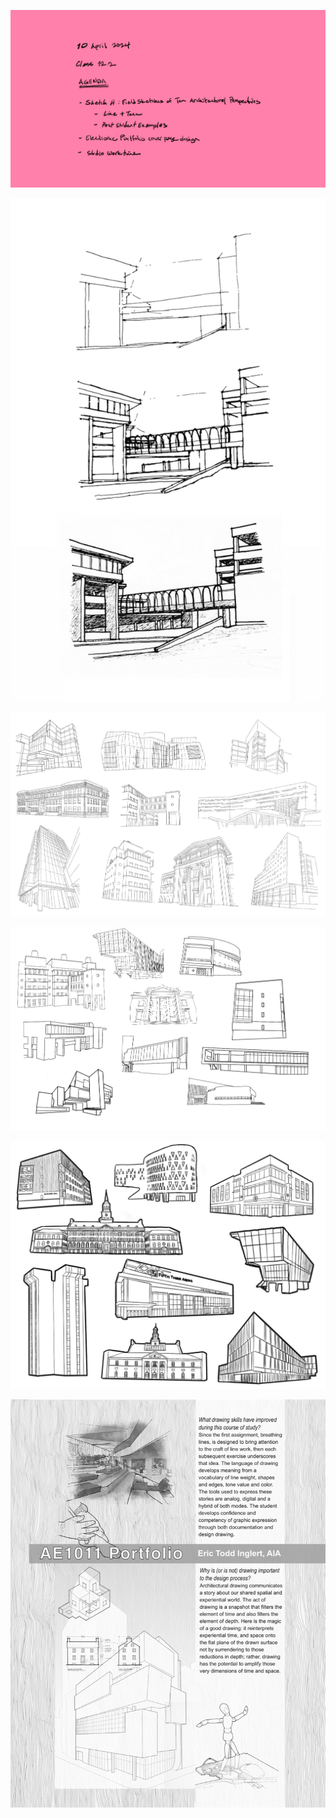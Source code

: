 ![Today's Agenda](images/250410_12-2.png)

![Sketch H. Field Sketches of Ten Architectural Perspectives](images/060107fieldSketchPersps.png)

![](images/Assignment_18_Above_Average.png)

![](images/Assignment_18_Average.png)

![](images/Assignment_18_Below_Average.jpg)

![Electronic Portfolio Cover Design](images/060110electronicPort.png)
